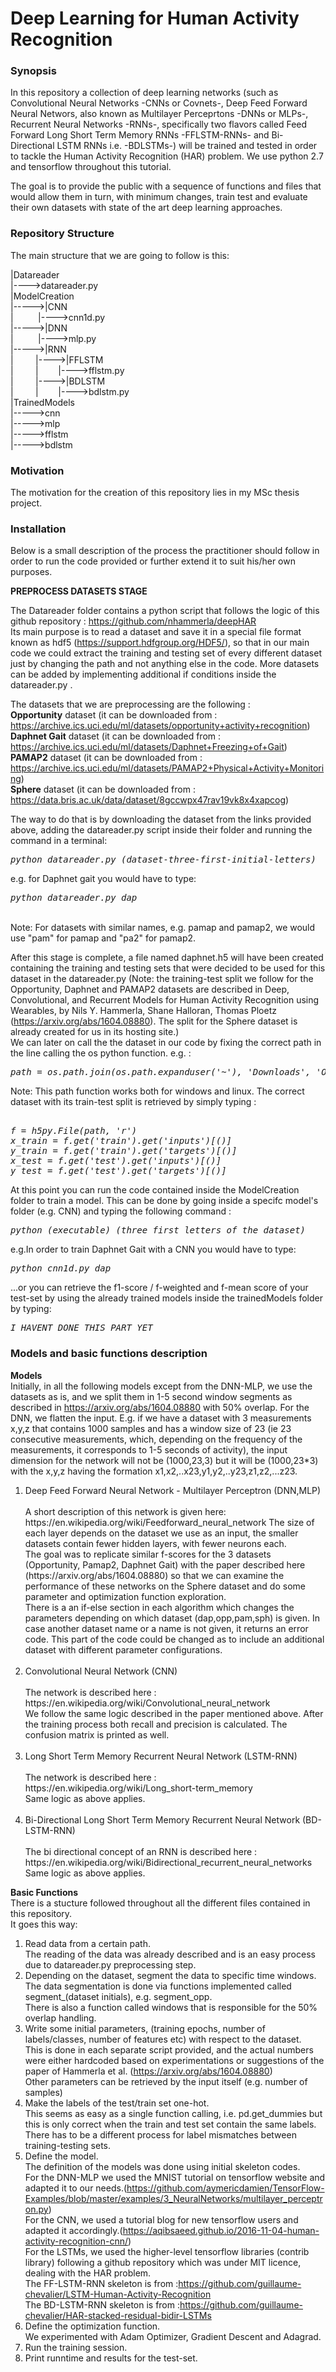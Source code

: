 # Deep Learning for Human Activity Recognition

<h3>Synopsis</h3>
In this repository a collection of deep learning networks (such as Convolutional Neural Networks -CNNs or Covnets-, Deep Feed Forward Neural Networs, also known as Multilayer Perceprtons -DNNs or MLPs-, Recurrent Neural Networks -RNNs-, specifically two flavors called Feed Forward Long Short Term Memory RNNs -FFLSTM-RNNs- and Bi-Directional LSTM RNNs i.e. -BDLSTMs-) will be trained and tested in order to tackle the Human Activity Recognition (HAR) problem.
We use python 2.7 and tensorflow throughout this tutorial.

The goal is to provide the public with a sequence of functions and files that would allow them in turn, with minimum changes, train test and evaluate their own datasets with state of the art deep learning approaches.

<h3>Repository Structure</h3>

The main structure that we are going to follow is this:

|Datareader  
|---->datareader.py  
|ModelCreation  
|----->|CNN  
|&nbsp;&nbsp;&nbsp;&nbsp;&nbsp;&nbsp;&nbsp;&nbsp;&nbsp;&nbsp;|---->cnn1d.py  
|----->|DNN  
|&nbsp;&nbsp;&nbsp;&nbsp;&nbsp;&nbsp;&nbsp;&nbsp;&nbsp;&nbsp;|---->mlp.py  
|----->|RNN  
|&nbsp;&nbsp;&nbsp;&nbsp;&nbsp;&nbsp;&nbsp;&nbsp;&nbsp;|---->|FFLSTM  
|&nbsp;&nbsp;&nbsp;&nbsp;&nbsp;&nbsp;&nbsp;&nbsp;&nbsp;|&nbsp;&nbsp;&nbsp;&nbsp;&nbsp;&nbsp;&nbsp;&nbsp;|---->fflstm.py  
|&nbsp;&nbsp;&nbsp;&nbsp;&nbsp;&nbsp;&nbsp;&nbsp;&nbsp;|---->|BDLSTM  
|&nbsp;&nbsp;&nbsp;&nbsp;&nbsp;&nbsp;&nbsp;&nbsp;&nbsp;|&nbsp;&nbsp;&nbsp;&nbsp;&nbsp;&nbsp;&nbsp;&nbsp;|---->bdlstm.py  
|TrainedModels  
|----->cnn  
|----->mlp  
|----->fflstm  
|----->bdlstm  

<h3>Motivation</h3>
The motivation for the creation of this repository lies in my MSc thesis project.

<h3>Installation</h3>

Below is a small description of the process the practitioner should follow in order to run the code provided or further extend it to suit his/her own purposes.  

<b>PREPROCESS DATASETS STAGE</b>

The Datareader folder contains a python script that follows the logic of this github repository : https://github.com/nhammerla/deepHAR  
Its main purpose is to read a dataset and save it in a special file format known as hdf5 (https://support.hdfgroup.org/HDF5/), so that
in our main code we could extract the training and testing set of every different dataset just by changing the path and not anything else in the code. More datasets can be added by implementing additional if conditions inside the datareader.py  .

The datasets that we are preprocessing are the following :  
<b>Opportunity</b> dataset (it can be downloaded from : https://archive.ics.uci.edu/ml/datasets/opportunity+activity+recognition)  
<b>Daphnet Gait</b> dataset (it can be downloaded from : https://archive.ics.uci.edu/ml/datasets/Daphnet+Freezing+of+Gait)  
<b>PAMAP2</b> dataset (it can be downloaded from : https://archive.ics.uci.edu/ml/datasets/PAMAP2+Physical+Activity+Monitoring)  
<b>Sphere</b> dataset (it can be downloaded from : https://data.bris.ac.uk/data/dataset/8gccwpx47rav19vk8x4xapcog)  

The way to do that is by downloading the dataset from the links provided above, adding the datareader.py script inside their
folder and running the command in a terminal:  
<pre><i>python datareader.py (dataset-three-first-initial-letters)</i></pre>  
e.g. for Daphnet gait you would have to type:  
<pre><i>python datareader.py dap</i></pre>
<br>Note: For datasets with similar names, e.g. pamap and pamap2, we would use "pam" for pamap and "pa2" for pamap2.<br>  

After this stage is complete, a file named daphnet.h5 will have been created containing the training and testing sets that were decided to be used for this dataset in the datareader.py (Note: the training-test split we follow for the Opportunity, Daphnet and PAMAP2 datasets are described in Deep, Convolutional, and Recurrent Models for Human Activity Recognition using Wearables, by Nils Y. Hammerla, Shane Halloran, Thomas Ploetz (https://arxiv.org/abs/1604.08880). The split for the Sphere dataset is already created for us in its hosting site.)  
We can later on call the the dataset in our code by fixing the correct path in the line calling the os python function.
e.g. :  
<pre><i>path = os.path.join(os.path.expanduser('~'), 'Downloads', 'OpportunityUCIDataset', 'opportunity.h5')</i></pre>    
Note: This path function works both for windows and linux.
The correct dataset with its train-test split is retrieved by simply typing :
<pre><i>
f = h5py.File(path, 'r')
x_train = f.get('train').get('inputs')[()]
y_train = f.get('train').get('targets')[()]
x_test = f.get('test').get('inputs')[()]
y_test = f.get('test').get('targets')[()]
</i></pre>

At this point you can run the code contained inside the ModelCreation folder to train a model.
This can be done by going inside a specifc model's folder (e.g. CNN) and typing the following command :
<pre><i>python (executable) (three first letters of the dataset)</i></pre>  
e.g.In order to train Daphnet Gait with a CNN you would have to type:
<pre><i>python cnn1d.py dap</i></pre>

...or you can retrieve the f1-score / f-weighted and f-mean score of your test-set by using the already trained models inside the
trainedModels folder by typing:
<pre><i>I HAVENT DONE THIS PART YET</i></pre>

<h3>Models and basic functions description</h3>

<b>Models</b><br>
Initially, in all the following models except from the DNN-MLP, we use the datasets as is, and we split them in 1-5 second window segments as described in https://arxiv.org/abs/1604.08880 with 50% overlap. For the DNN, we flatten the input. E.g. if we have a dataset with 3 measurements x,y,z that contains 1000 samples and has a window size of 23 (ie 23 consecutive measurements, which, depending on the frequency of the measurements, it corresponds to 1-5 seconds of activity), the input dimension for the network will not be (1000,23,3) but it will be (1000,23*3) with the x,y,z having the formation x1,x2,..x23,y1,y2,..y23,z1,z2,...z23. 
<ol>
<li>Deep Feed Forward Neural Network - Multilayer Perceptron (DNN,MLP)</li>
<br>A short description of this network is given here: https://en.wikipedia.org/wiki/Feedforward_neural_network
The size of each layer depends on the dataset we use as an input, the smaller datasets contain fewer hidden layers, with fewer neurons each.<br>The goal was to replicate similar f-scores for the 3 datasets (Opportunity, Pamap2, Daphnet Gait) with the paper described here (https://arxiv.org/abs/1604.08880) so that we can examine the performance of these networks on the Sphere dataset and do some parameter and optimization function exploration.<br>
There is a an if-else section in each algorithm which changes the parameters depending on which dataset (dap,opp,pam,sph) is given. In case another dataset name or a name is not given, it returns an error code. This part of the code could be changed as to include an additional dataset with different parameter configurations.<br>
<br>
<li>Convolutional Neural Network (CNN)</li>
<br>The network is described here : https://en.wikipedia.org/wiki/Convolutional_neural_network
<br>We follow the same logic described in the paper mentioned above.
After the training process both recall and precision is calculated. The confusion matrix is printed as well.<br>
<br>
<li>Long Short Term Memory Recurrent Neural Network (LSTM-RNN)</li>
<br>The network is described here : https://en.wikipedia.org/wiki/Long_short-term_memory
<br>Same logic as above applies.<br>
<br>
<li>Bi-Directional Long Short Term Memory Recurrent Neural Network (BD-LSTM-RNN)</li>
<br>The bi directional concept of an RNN is described here : https://en.wikipedia.org/wiki/Bidirectional_recurrent_neural_networks
<br>Same logic as above applies.
</ol>

<b>Basic Functions</b><br>
There is a stucture followed throughout all the different files contained in this repository.<br>
It goes this way:<br>

1) Read data from a certain path.<br>
The reading of the data was already described and is an easy process due to datareader.py preprocessing step.<br>
2) Depending on the dataset, segment the data to specific time windows.<br>
The data segmentation is done via functions implemented called segment_(dataset initials), e.g. segment_opp.<br>
There is also a function called windows that is responsible for the 50% overlap handling.<br>
3) Write some initial parameters, (training epochs, number of labels/classes, number of features etc) with respect to the dataset.<br>
This is done in each separate script provided, and the actual numbers were either hardcoded based on experimentations or suggestions of the paper of Hammerla et al. (https://arxiv.org/abs/1604.08880)<br>
Other parameters can be retrieved by the input itself (e.g. number of samples)<br>
4) Make the labels of the test/train set one-hot.<br>
This seems as easy as a single function calling, i.e. pd.get_dummies but this is only correct when the train and test set contain the same labels. There has to be a different process for label mismatches between training-testing sets.
5) Define the model.<br>
The definition of the models was done using initial skeleton codes.<br>
For the DNN-MLP we used the MNIST tutorial on tensorflow website and adapted it to our needs.(https://github.com/aymericdamien/TensorFlow-Examples/blob/master/examples/3_NeuralNetworks/multilayer_perceptron.py)<br>
For the CNN, we used a tutorial blog for new tensorflow users and adapted it accordingly.(https://aqibsaeed.github.io/2016-11-04-human-activity-recognition-cnn/)<br>
For the LSTMs, we used the higher-level tensorflow libraries (contrib library) following a github repository which was under MIT licence, dealing with the HAR problem.<br> 
The FF-LSTM-RNN skeleton is from :https://github.com/guillaume-chevalier/LSTM-Human-Activity-Recognition<br>
The BD-LSTM-RNN skeleton is from :https://github.com/guillaume-chevalier/HAR-stacked-residual-bidir-LSTMs<br>
6) Define the optimization function.<br>
We experimented with Adam Optimizer, Gradient Descent and Adagrad.
7) Run the training session.<br>
8) Print runntime and results for the test-set.<br>
